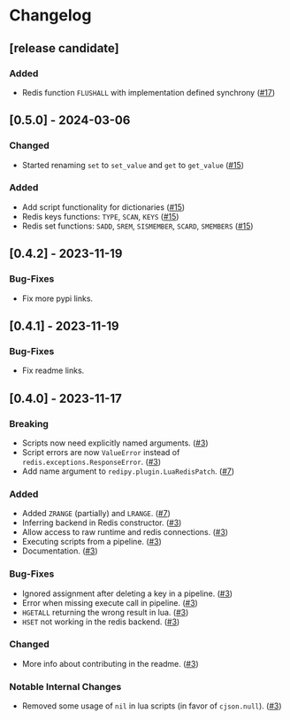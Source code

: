# Changelog

## [release candidate]

### Added

- Redis function `FLUSHALL` with implementation defined synchrony ([#17])

## [0.5.0] - 2024-03-06

### Changed

- Started renaming `set` to `set_value` and `get` to `get_value` ([#15])

### Added

- Add script functionality for dictionaries ([#15])
- Redis keys functions: `TYPE`, `SCAN`, `KEYS` ([#15])
- Redis set functions: `SADD`, `SREM`, `SISMEMBER`, `SCARD`, `SMEMBERS` ([#15])

## [0.4.2] - 2023-11-19

### Bug-Fixes

- Fix more pypi links.

## [0.4.1] - 2023-11-19

### Bug-Fixes

- Fix readme links.

## [0.4.0] - 2023-11-17

### Breaking

- Scripts now need explicitly named arguments. ([#3])
- Script errors are now `ValueError` instead of
  `redis.exceptions.ResponseError`. ([#3])
- Add name argument to `redipy.plugin.LuaRedisPatch`. ([#7])

### Added

- Added `ZRANGE` (partially) and `LRANGE`. ([#7])
- Inferring backend in Redis constructor. ([#3])
- Allow access to raw runtime and redis connections. ([#3])
- Executing scripts from a pipeline. ([#3])
- Documentation. ([#3])

### Bug-Fixes

- Ignored assignment after deleting a key in a pipeline. ([#3])
- Error when missing execute call in pipeline. ([#3])
- `HGETALL` returning the wrong result in lua. ([#3])
- `HSET` not working in the redis backend. ([#3])

### Changed

- More info about contributing in the readme. ([#3])

### Notable Internal Changes

- Removed some usage of `nil` in lua scripts (in favor of `cjson.null`). ([#3])

[#3]: https://github.com/JosuaKrause/redipy/pull/3
[#7]: https://github.com/JosuaKrause/redipy/pull/7
[#15]: https://github.com/JosuaKrause/redipy/pull/15
[#17]: https://github.com/JosuaKrause/redipy/pull/17
